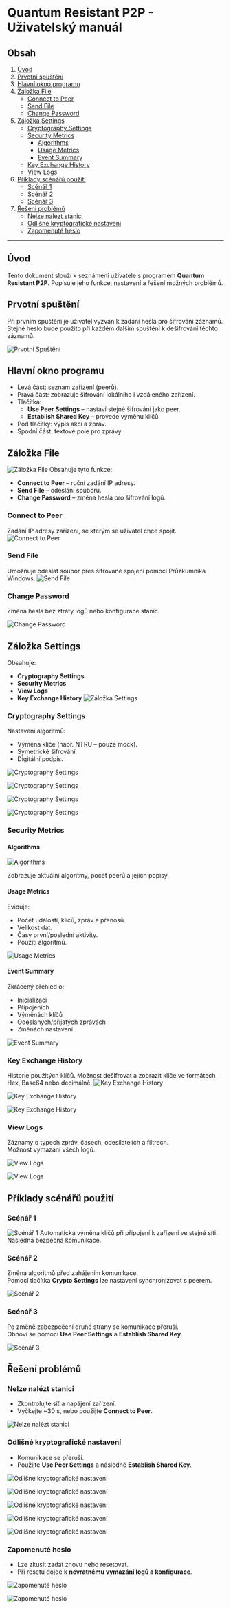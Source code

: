 # Quantum Resistant P2P - Uživatelský manuál

## Obsah

1. [Úvod](#úvod)  
2. [Prvotní spuštění](#prvotní-spuštění)  
3. [Hlavní okno programu](#hlavní-okno-programu)  
4. [Záložka File](#záložka-file)  
   - [Connect to Peer](#connect-to-peer)  
   - [Send File](#send-file)  
   - [Change Password](#change-password)  
5. [Záložka Settings](#záložka-settings)  
   - [Cryptography Settings](#cryptography-settings)  
   - [Security Metrics](#security-metrics)  
     - [Algorithms](#algorithms)  
     - [Usage Metrics](#usage-metrics)  
     - [Event Summary](#event-summary)  
   - [Key Exchange History](#key-exchange-history)  
   - [View Logs](#view-logs)  
6. [Příklady scénářů použití](#příklady-scénářů-použití)  
   - [Scénář 1](#scénář-1)  
   - [Scénář 2](#scénář-2)  
   - [Scénář 3](#scénář-3)  
7. [Řešení problémů](#řešení-problémů)  
   - [Nelze nalézt stanici](#nelze-nalézt-stanici)  
   - [Odlišné kryptografické nastavení](#odlišné-kryptografické-nastavení)  
   - [Zapomenuté heslo](#zapomenuté-heslo)  

---

## Úvod

Tento dokument slouží k seznámení uživatele s programem **Quantum Resistant P2P**. Popisuje jeho funkce, nastavení a řešení možných problémů.

## Prvotní spuštění

Při prvním spuštění je uživatel vyzván k zadání hesla pro šifrování záznamů. Stejné heslo bude použito při každém dalším spuštění k dešifrování těchto záznamů.

![Prvotní Spuštění](WorkflowScreens/Unlock.png)
## Hlavní okno programu
- Levá část: seznam zařízení (peerů).
- Pravá část: zobrazuje šifrování lokálního i vzdáleného zařízení.
- Tlačítka:
  - **Use Peer Settings** – nastaví stejné šifrování jako peer.
  - **Establish Shared Key** – provede výměnu klíčů.
- Pod tlačítky: výpis akcí a zpráv.
- Spodní část: textové pole pro zprávy.

## Záložka File

![Záložka File](WorkflowScreens/File.png)
Obsahuje tyto funkce:
- **Connect to Peer** – ruční zadání IP adresy.
- **Send File** – odeslání souboru.
- **Change Password** – změna hesla pro šifrování logů.

### Connect to Peer

Zadání IP adresy zařízení, se kterým se uživatel chce spojit.
![Connect to Peer](WorkflowScreens/CtP.png)

### Send File

Umožňuje odeslat soubor přes šifrované spojení pomocí Průzkumníka Windows.
![Send File](WorkflowScreens/Send%20File.png)
### Change Password

Změna hesla bez ztráty logů nebo konfigurace stanic.

![Change Password](WorkflowScreens/Change%20Password.png)
## Záložka Settings

Obsahuje:
- **Cryptography Settings**
- **Security Metrics**
- **View Logs**
- **Key Exchange History**
![Záložka Settings](WorkflowScreens/Settings.png)
### Cryptography Settings

Nastavení algoritmů:
- Výměna klíče (např. NTRU – pouze mock).
- Symetrické šifrování.
- Digitální podpis.

![Cryptography Settings](WorkflowScreens/Cryptography%20Settings.png)

![Cryptography Settings](WorkflowScreens/Key%20Exchange.png)

![Cryptography Settings](WorkflowScreens/Symmetric%20Encryption.png)

![Cryptography Settings](WorkflowScreens/Digital%20Signature.png)
### Security Metrics


#### Algorithms

![Algorithms](WorkflowScreens/Security%20Metrics%20Algorithms.png)

Zobrazuje aktuální algoritmy, počet peerů a jejich popisy.

#### Usage Metrics

Eviduje:
- Počet událostí, klíčů, zpráv a přenosů.
- Velikost dat.
- Časy první/poslední aktivity.
- Použití algoritmů.

![Usage Metrics](WorkflowScreens/Security%20Metrics%20Usage%20Metrics.png)

#### Event Summary

Zkrácený přehled o:
- Inicializaci
- Připojeních
- Výměnách klíčů
- Odeslaných/přijatých zprávách
- Změnách nastavení

![Event Summary](WorkflowScreens/Security%20Metrics%20Event%20Summary.png)

### Key Exchange History

Historie použitých klíčů. Možnost dešifrovat a zobrazit klíče ve formátech Hex, Base64 nebo decimálně.
![Key Exchange History](WorkflowScreens/Key%20Echange%20History.png)

![Key Exchange History](WorkflowScreens/Key%20Echange%20History%20Confirmation.png)

![Key Exchange History](WorkflowScreens/Key%20Echange%20History%20Show%20Key.png)
### View Logs

Záznamy o typech zpráv, časech, odesílatelích a filtrech.  
Možnost vymazání všech logů.

![View Logs](WorkflowScreens/View%20Logs.png)

![View Logs](WorkflowScreens/Clear%20All%20Logs.png)
## Příklady scénářů použití

### Scénář 1

![Scénář 1](WorkflowScreens/Scenario%201.png)
Automatická výměna klíčů při připojení k zařízení ve stejné síti.  
Následná bezpečná komunikace.

### Scénář 2

Změna algoritmů před zahájením komunikace.  
Pomocí tlačítka **Crypto Settings** lze nastavení synchronizovat s peerem.

![Scénář 2](WorkflowScreens/Scenario%202.png)
### Scénář 3

Po změně zabezpečení druhé strany se komunikace přeruší.  
Obnoví se pomocí **Use Peer Settings** a **Establish Shared Key**.

![Scénář 3](WorkflowScreens/Scenario%203.png)
## Řešení problémů

### Nelze nalézt stanici

- Zkontrolujte síť a napájení zařízení.
- Vyčkejte ~30 s, nebo použijte **Connect to Peer**.

![Nelze nalézt stanici](WorkflowScreens/Issue%201.png)
### Odlišné kryptografické nastavení

- Komunikace se přeruší.
- Použijte **Use Peer Settings** a následně **Establish Shared Key**.

![Odlišné kryptografické nastavení](WorkflowScreens/Issue%202%20-%201.png)

![Odlišné kryptografické nastavení](WorkflowScreens/Issue%202%20-%202.png)

![Odlišné kryptografické nastavení](WorkflowScreens/Issue%202%20-%203.png)

![Odlišné kryptografické nastavení](WorkflowScreens/Issue%202%20-%204.png)

![Odlišné kryptografické nastavení](WorkflowScreens/Issue%202%20-%205.png)
### Zapomenuté heslo

- Lze zkusit zadat znovu nebo resetovat.
- Při resetu dojde k **nevratnému vymazání logů a konfigurace**.

![Zapomenuté heslo](WorkflowScreens/Issue%201%20-%201.png)

![Zapomenuté heslo](WorkflowScreens/Issue%201%20-%202.png)
